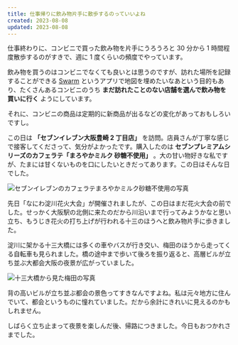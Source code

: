 ```yaml
---
title: 仕事帰りに飲み物片手に散歩するのっていいよね
created: 2023-08-08
updated: 2023-08-08
---
```


仕事終わりに、コンビニで買った飲み物を片手にうろうろと 30 分から 1 時間程度散歩するのがすきで、週に 1 度くらいの頻度でやっています。

飲み物を買うのはコンビニでなくても良いとは思うのですが、訪れた場所を記録することができる [Swarm](https://ja.swarmapp.com/) というアプリで地図を埋めたいなあという目的もあり、たくさんあるコンビニのうち **まだ訪れたことのない店舗を選んで飲み物を買いに行く** ようにしています。

それに、コンビニの商品は定期的に新商品が出るなどの変化があっておもしろいですし。

この日は **「セブンイレブン大阪豊崎 2 丁目店」** を訪問。店員さんが丁寧な感じで接客してくださって、気分がよかったです。購入したのは **セブンプレミアムシリーズのカフェラテ「まろやかミルク 砂糖不使用」** 。大の甘い物好きな私ですが、たまには甘くないものを口にしたいときだってあります。この日はそんな日でした。

![セブンイレブンのカフェラテまろやかミルク砂糖不使用の写真](71139563-5760-4901-9e54-963dae6a1900)

先日「なにわ淀川花火大会」が開催されましたが、この日はまだ花火大会の前でした。せっかく大阪駅の北側に来たのだから川沿いまで行ってみようかなと思い立ち、もうじき花火の打ち上げが行われる十三のほうへと飲み物片手に歩きました。

淀川に架かる十三大橋には多くの車やバスが行き交い、梅田のほうから走ってくる自転車も見られました。橋の途中まで歩いて後ろを振り返ると、高層ビルが立ち並ぶ大都会大阪の夜景が広がっていました。

![十三大橋から見た梅田の写真](9127b6f7-8d11-4060-793c-243482d89200)

背の高いビルが立ち並ぶ都会の景色ってすきなんですよね。私は元々地方に住んでいて、都会というものに憧れていました。だから余計にきれいに見えるのかもしれません。

しばらく立ち止まって夜景を楽しんだ後、帰路につきました。今日もおつかれさまでした。
